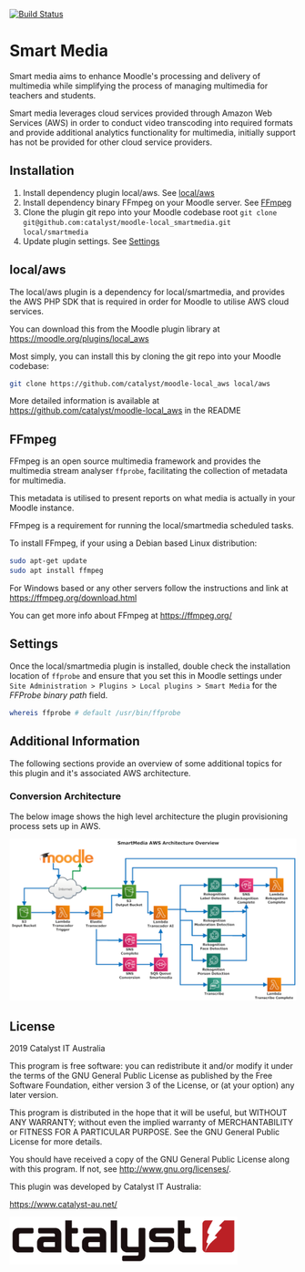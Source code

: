 [![Build Status](https://travis-ci.org/catalyst/moodle-local_smartmedia.svg?branch=master)](https://travis-ci.org/catalyst/moodle-local_smartmedia)

# Smart Media #

Smart media aims to enhance Moodle's processing and delivery of multimedia while simplifying the process of managing multimedia for teachers and students.

Smart media leverages cloud services provided through Amazon Web Services (AWS) in order to conduct video transcoding into required formats and provide additional analytics functionality for multimedia, initially support has not be provided for other cloud service providers.

## Installation ##

1. Install dependency plugin local/aws. See [local/aws](##local/aws)
2. Install dependency binary FFmpeg on your Moodle server. See [FFmpeg](##FFmpeg)
3. Clone the plugin git repo into your Moodle codebase root `git clone git@github.com:catalyst/moodle-local_smartmedia.git local/smartmedia`
4. Update plugin settings. See [Settings](##Settings)

## local/aws

The local/aws plugin is a dependency for local/smartmedia, and provides the AWS PHP SDK that is required in order for Moodle to utilise AWS cloud services.

You can download this from the Moodle plugin library at <https://moodle.org/plugins/local_aws>

Most simply, you can install this by cloning the git repo into your Moodle codebase:
```bash
git clone https://github.com/catalyst/moodle-local_aws local/aws
```

More detailed information is available at <https://github.com/catalyst/moodle-local_aws> in the README

## FFmpeg

FFmpeg is an open source multimedia framework and provides the multimedia stream analyser `ffprobe`, facilitating the collection of metadata for multimedia. 

This metadata is utilised to present reports on what media is actually in your Moodle instance.

FFmpeg is a requirement for running the local/smartmedia scheduled tasks.

To install FFmpeg, if your using a Debian based Linux distribution:
```bash
sudo apt-get update
sudo apt install ffmpeg
```
For Windows based or any other servers follow the instructions and link at <https://ffmpeg.org/download.html>

You can get more info about FFmpeg at <https://ffmpeg.org/>

## Settings

Once the local/smartmedia plugin is installed, double check the installation location of `ffprobe` and ensure that you set this in Moodle settings under `Site Administration > Plugins > Local plugins > Smart Media` for the *FFProbe binary path* field.
```bash
whereis ffprobe # default /usr/bin/ffprobe
```

## Additional Information
The following sections provide an overview of some additional topics for this plugin and it's associated AWS architecture.

### Conversion Architecture
The below image shows the high level architecture the plugin provisioning process sets up in AWS.

![Conversion Architecture](/pix/SmartMediaAWSArch.png?raw=true)

## License ##

2019 Catalyst IT Australia

This program is free software: you can redistribute it and/or modify it under
the terms of the GNU General Public License as published by the Free Software
Foundation, either version 3 of the License, or (at your option) any later
version.

This program is distributed in the hope that it will be useful, but WITHOUT ANY
WARRANTY; without even the implied warranty of MERCHANTABILITY or FITNESS FOR A
PARTICULAR PURPOSE.  See the GNU General Public License for more details.

You should have received a copy of the GNU General Public License along with
this program.  If not, see <http://www.gnu.org/licenses/>.


This plugin was developed by Catalyst IT Australia:

https://www.catalyst-au.net/

<img alt="Catalyst IT" src="https://raw.githubusercontent.com/catalyst/moodle-local_smartmedia/master/pix/catalyst-logo.svg?sanitize=true" width="400">